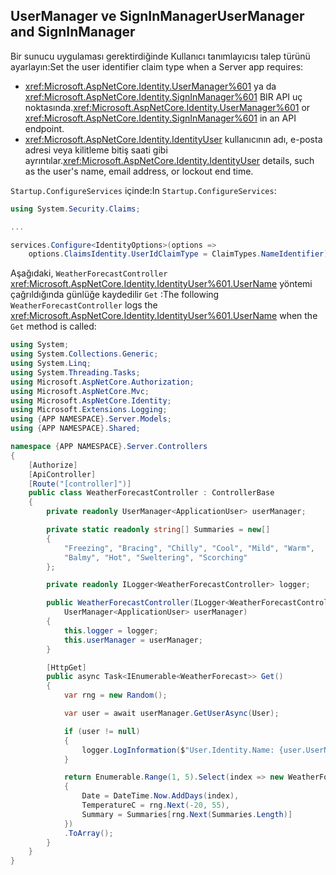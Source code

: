 ## <a name="usermanager-and-signinmanager"></a><span data-ttu-id="6750f-101">UserManager ve SignInManager</span><span class="sxs-lookup"><span data-stu-id="6750f-101">UserManager and SignInManager</span></span>

<span data-ttu-id="6750f-102">Bir sunucu uygulaması gerektirdiğinde Kullanıcı tanımlayıcısı talep türünü ayarlayın:</span><span class="sxs-lookup"><span data-stu-id="6750f-102">Set the user identifier claim type when a Server app requires:</span></span>

* <span data-ttu-id="6750f-103"><xref:Microsoft.AspNetCore.Identity.UserManager%601> ya da <xref:Microsoft.AspNetCore.Identity.SignInManager%601> BIR API uç noktasında.</span><span class="sxs-lookup"><span data-stu-id="6750f-103"><xref:Microsoft.AspNetCore.Identity.UserManager%601> or <xref:Microsoft.AspNetCore.Identity.SignInManager%601> in an API endpoint.</span></span>
* <span data-ttu-id="6750f-104"><xref:Microsoft.AspNetCore.Identity.IdentityUser> kullanıcının adı, e-posta adresi veya kilitleme bitiş saati gibi ayrıntılar.</span><span class="sxs-lookup"><span data-stu-id="6750f-104"><xref:Microsoft.AspNetCore.Identity.IdentityUser> details, such as the user's name, email address, or lockout end time.</span></span>

<span data-ttu-id="6750f-105">`Startup.ConfigureServices` içinde:</span><span class="sxs-lookup"><span data-stu-id="6750f-105">In `Startup.ConfigureServices`:</span></span>

```csharp
using System.Security.Claims;

...

services.Configure<IdentityOptions>(options => 
    options.ClaimsIdentity.UserIdClaimType = ClaimTypes.NameIdentifier);
```

<span data-ttu-id="6750f-106">Aşağıdaki, `WeatherForecastController` <xref:Microsoft.AspNetCore.Identity.IdentityUser%601.UserName> yöntemi çağrıldığında günlüğe kaydedilir `Get` :</span><span class="sxs-lookup"><span data-stu-id="6750f-106">The following `WeatherForecastController` logs the <xref:Microsoft.AspNetCore.Identity.IdentityUser%601.UserName> when the `Get` method is called:</span></span>

```csharp
using System;
using System.Collections.Generic;
using System.Linq;
using System.Threading.Tasks;
using Microsoft.AspNetCore.Authorization;
using Microsoft.AspNetCore.Mvc;
using Microsoft.AspNetCore.Identity;
using Microsoft.Extensions.Logging;
using {APP NAMESPACE}.Server.Models;
using {APP NAMESPACE}.Shared;

namespace {APP NAMESPACE}.Server.Controllers
{
    [Authorize]
    [ApiController]
    [Route("[controller]")]
    public class WeatherForecastController : ControllerBase
    {
        private readonly UserManager<ApplicationUser> userManager;

        private static readonly string[] Summaries = new[]
        {
            "Freezing", "Bracing", "Chilly", "Cool", "Mild", "Warm", 
            "Balmy", "Hot", "Sweltering", "Scorching"
        };

        private readonly ILogger<WeatherForecastController> logger;

        public WeatherForecastController(ILogger<WeatherForecastController> logger, 
            UserManager<ApplicationUser> userManager)
        {
            this.logger = logger;
            this.userManager = userManager;
        }

        [HttpGet]
        public async Task<IEnumerable<WeatherForecast>> Get()
        {
            var rng = new Random();

            var user = await userManager.GetUserAsync(User);

            if (user != null)
            {
                logger.LogInformation($"User.Identity.Name: {user.UserName}");
            }

            return Enumerable.Range(1, 5).Select(index => new WeatherForecast
            {
                Date = DateTime.Now.AddDays(index),
                TemperatureC = rng.Next(-20, 55),
                Summary = Summaries[rng.Next(Summaries.Length)]
            })
            .ToArray();
        }
    }
}
```
